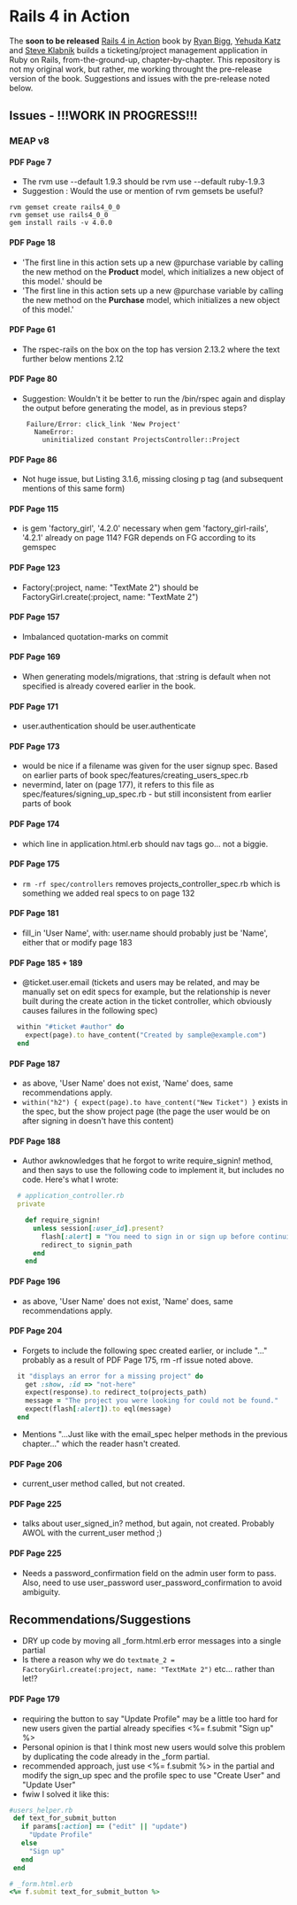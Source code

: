 # Rails 4 in Action
The **soon to be released** [Rails 4 in Action](http://www.manning.com/bigg2/) book by [Ryan Bigg](https://twitter.com/ryanbigg), [Yehuda Katz](https://twitter.com/wycats) and [Steve Klabnik](https://twitter.com/steveklabnik) builds a ticketing/project management application in Ruby on Rails, from-the-ground-up, chapter-by-chapter. This repository is not my original work, but rather, me working throught the pre-release version of the book. Suggestions and issues with the pre-release noted below.

## Issues - !!!WORK IN PROGRESS!!!
### MEAP v8
#### PDF Page 7
* The rvm use --default 1.9.3 should be rvm use --default ruby-1.9.3
* Suggestion : Would the use or mention of rvm gemsets be useful? 

```
rvm gemset create rails4_0_0 
rvm gemset use rails4_0_0  
gem install rails -v 4.0.0
```

#### PDF Page 18
* 'The first line in this action sets up a new @purchase variable by calling the new method on the __Product__ model, which initializes a new object of this model.' should be 
* 'The first line in this action sets up a new @purchase variable by calling the new method on the __Purchase__ model, which initializes a new object of this model.' 

#### PDF Page 61
* The rspec-rails on the box on the top has version 2.13.2 where the text further below mentions 2.12

#### PDF Page 80
* Suggestion: Wouldn't it be better to run the /bin/rspec again and display the output before generating the model, as in previous steps?
  ```
   Failure/Error: click_link 'New Project'
     NameError:
       uninitialized constant ProjectsController::Project
  ``` 
#### PDF Page 86
* Not huge issue, but Listing 3.1.6, missing closing p tag (and subsequent mentions of this same form)

#### PDF Page 115
* is gem 'factory_girl', '4.2.0' necessary when gem 'factory_girl-rails', '4.2.1' already on page 114? FGR depends on FG according to its gemspec

#### PDF Page 123
* Factory(:project, name: "TextMate 2") should be FactoryGirl.create(:project, name: "TextMate 2")

#### PDF Page 157
* Imbalanced quotation-marks on commit

#### PDF Page 169
* When generating models/migrations, that :string is default when not specified is already covered earlier in the book.

#### PDF Page 171
* user.authentication should be user.authenticate

#### PDF Page 173
* would be nice if a filename was given for the user signup spec. Based on earlier parts of book spec/features/creating_users_spec.rb
* nevermind, later on (page 177), it refers to this file as spec/features/signing_up_spec.rb - but still inconsistent from earlier parts of book

#### PDF Page 174
* which line in application.html.erb should nav tags go... not a biggie.

#### PDF Page 175
* ```rm -rf spec/controllers``` removes projects_controller_spec.rb which is something we added real specs to on page 132

#### PDF Page 181
* fill_in 'User Name', with: user.name should probably just be 'Name', either that or modify page 183

#### PDF Page 185 + 189
* @ticket.user.email (tickets and users may be related, and may be manually set on edit specs for example, but the relationship is never built during the create action in the ticket controller, which obviously causes failures in the following spec)

```ruby
  within "#ticket #author" do
    expect(page).to have_content("Created by sample@example.com")
  end
```

#### PDF Page 187
* as above, 'User Name' does not exist, 'Name' does, same recommendations apply.
* ```within("h2") { expect(page).to have_content("New Ticket") }``` exists in the spec, but the show project page (the page the user would be on after signing in doesn't have this content)

#### PDF Page 188
* Author awknowledges that he forgot to write require_signin! method, and then says to use the following code to implement it, but includes no code. Here's what I wrote:

```ruby
  # application_controller.rb
  private

    def require_signin!
      unless session[:user_id].present?
        flash[:alert] = "You need to sign in or sign up before continuing."
        redirect_to signin_path
      end
    end
```

#### PDF Page 196
* as above, 'User Name' does not exist, 'Name' does, same recommendations apply.

#### PDF Page 204
* Forgets to include the following spec created earlier, or include "..." probably as a result of PDF Page 175, rm -rf issue noted above.

```ruby
  it "displays an error for a missing project" do
    get :show, :id => "not-here"
    expect(response).to redirect_to(projects_path)
    message = "The project you were looking for could not be found."
    expect(flash[:alert]).to eql(message)
  end
```

* Mentions "...Just like with the email_spec helper methods in the previous chapter..." which the reader hasn't created.

#### PDF Page 206
* current_user method called, but not created.


#### PDF Page 225
* talks about user_signed_in? method, but again, not created. Probably AWOL with the current_user method ;)

#### PDF Page 225
* Needs a password_confirmation field on the admin user form to pass. Also, need to use user_password user_password_confirmation to avoid ambiguity.

## Recommendations/Suggestions
* DRY up code by moving all _form.html.erb error messages into a single partial
* Is there a reason why we do ```textmate_2 = FactoryGirl.create(:project, name: "TextMate 2")``` etc... rather than let!?

#### PDF Page 179
* requiring the button to say "Update Profile" may be a little too hard for new users given the partial already specifies <%= f.submit "Sign up" %>
 * Personal opinion is that I think most new users would solve this problem by duplicating the code already in the _form partial.
 * recommended approach, just use <%= f.submit %> in the partial and modify the sign_up spec and the profile spec to use "Create User" and "Update User"
 * fwiw I solved it like this:

 ```ruby
 #users_helper.rb
  def text_for_submit_button
    if params[:action] == ("edit" || "update")
      "Update Profile"
    else
      "Sign up"
    end
  end
 ```
 ```ruby
 # _form.html.erb
 <%= f.submit text_for_submit_button %>
 ```

